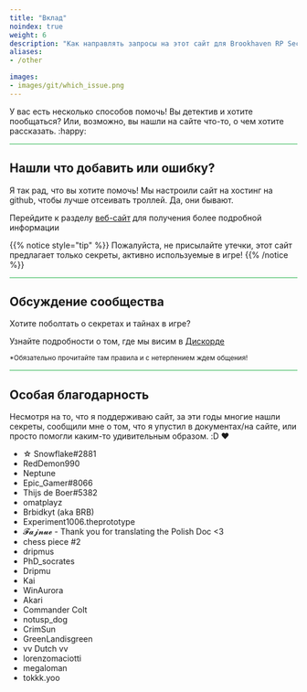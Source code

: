 ```yaml
---
title: "Вклад"
noindex: true
weight: 6
description: "Как направлять запросы на этот сайт для Brookhaven RP Secrets and mysteries или задавать вопросы об этом сайте."
aliases:
- /other

images: 
- images/git/which_issue.png
---
```


У вас есть несколько способов помочь! Вы детектив и хотите пообщаться? Или, возможно, вы нашли на сайте что-то, о чем хотите рассказать. :happy:

<hr style="background-color: #28b44c" size=8>

## Нашли что добавить или ошибку?

Я так рад, что вы хотите помочь! Мы настроили сайт на хостинг на github, чтобы лучше отсеивать троллей. Да, они бывают.

Перейдите к разделу [веб-сайт](/contribute/website/) для получения более подробной информации

{{% notice style="tip" %}}
Пожалуйста, не присылайте утечки, этот сайт предлагает только секреты, активно используемые в игре!
{{% /notice %}}

<hr style="background-color: #28b44c" size=8>

## Обсуждение сообщества

Хотите поболтать о секретах и тайнах в игре? 

Узнайте подробности о том, где мы висим в [Дискорде](https://discord.gg/wolfpaqgames)

<sub>*Обязательно прочитайте там правила и с нетерпением ждем общения!</sub>


<hr style="background-color: #28b44c" size=8>

## Особая благодарность

Несмотря на то, что я поддерживаю сайт, за эти годы многие нашли секреты, сообщили мне о том, что я упустил в документах/на сайте, или просто помогли каким-то удивительным образом. :D :heart: 

- ☆ Snowflake#2881
- RedDemon990
- Neptune
- Epic_Gamer#8066
- Thijs de Boer#5382
- omatplayz
- Brbidkyt (aka BRB)
- Experiment1006.theprototype
- 𝓕𝓪𝓳𝓷𝓾𝓮 - Thank you for translating the Polish Doc <3
- chess piece #2
- dripmus 
- PhD_socrates
- Dripmu
- Kai
- WinAurora
- Akari
- Commander Colt
- notusp_dog
- CrimSun
- GreenLandisgreen
- vv Dutch vv 
- lorenzomaciotti
- megaloman
- tokkk.yoo
